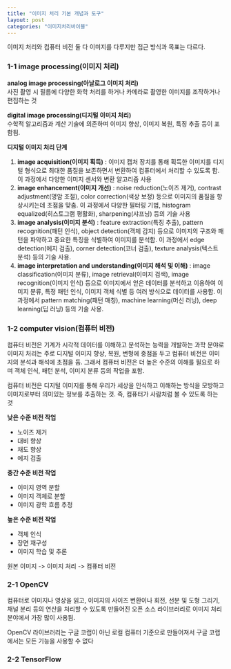 ```yaml
---
title: "이미지 처리 기본 개념과 도구"
layout: post
categories: "이미지처리바이블"
---
```


이미지 처리와 컴퓨터 비전 둘 다 이미지를 다루지만 접근 방식과 목표는 다르다.

### 1-1 image processing(이미지 처리)

**analog image processing(아날로그 이미지 처리)**  
사진 촬영 시 필름에 다양한 화학 처리를 하거나 카메라로 촬영한 이미지를 조작하거나 편집하는 것  

**digital image processing(디지털 이미지 처리)**  
수학적 알고리즘과 계산 기술에 의존하며 이미지 향상, 이미지 복원, 특징 추출 등이 포함됨. 

**디지털 이미지 처리 단계**
1. **image acquisition(이미지 획득)** : 이미지 캡처 장치를 통해 획득한 이미지를 디지털 형식으로 최대한 품질을 보존하면서 변환하여 컴퓨터에서 처리할 수 있도록 함. 이 과정에서 다양한 이미지 센서와 변환 알고리즘 사용
2. **image enhancement(이미지 개선)** : noise reduction(노이즈 제거), contrast adjustment(명암 조절), color correction(색상 보정) 등으로 이미지의 품질을 향상시키는데 초점을 맞춤. 이 과정에서 다양한 필터링 기법, histogram equalized(히스토그램 평활화), sharpening(샤프닝) 등의 기술 사용
3. **image analysis(이미지 분석)** : feature extraction(특징 추출), pattern recognition(패턴 인식), object detection(객체 감지) 등으로 이미지의 구조와 패턴을 파악하고 중요한 특징을 식별하여 이미지를 분석함. 이 과정에서 edge detection(에지 검출), corner detection(코너 검출), texture analysis(텍스트 분석) 등의 기술 사용. 
4. **image interpretation and understanding(이미지 해석 및 이해)** : image classification(이미지 분류), image retrieval(이미지 검색), image recognition(이미지 인식) 등으로 이미지에서 얻은 데이터를 분석하고 이용하여 이미지 분류, 특정 패턴 인식, 이미지 객체 식별 등 여러 방식으로 데이터를 사용함. 이 과정에서 pattern matching(패턴 매칭), machine learning(머신 러닝), deep learning(딥 러닝) 등의 기술 사용.

### 1-2 computer vision(컴퓨터 비전)
컴퓨터 비전은 기계가 시각적 데이터를 이해하고 분석하는 능력을 개발하는 과학 분야로 이미지 처리는 주로 디지털 이미지 향상, 복원, 변형에 중점을 두고 컴퓨터 비전은 이미지의 분석과 해석에 초점을 둠. 그래서 컴퓨터 비전은 더 높은 수준의 이해를 필요로 하며 객체 인식, 패턴 분석, 이미지 분류 등의 작업을 포함. 

컴퓨터 비전은 디지털 이미지를 통해 우리가 세상을 인식하고 이해하는 방식을 모방하고 이미지로부터 의미있는 정보를 추출하는 것. 즉, 컴퓨터가 사람처럼 볼 수 있도록 하는 것

**낮은 수준 비전 작업**
- 노이즈 제거
- 대비 향상
- 채도 향상
- 에지 검출

**중간 수준 비전 작업**
- 이미지 영역 분할
- 이미지 객체로 분할
- 이미지 광학 흐름 추정
  
**높은 수준 비전 작업**
- 객체 인식
- 장면 재구성
- 이미지 학습 및 추론

원본 이미지 -> 이미지 처리 -> 컴퓨터 비전

### 2-1 OpenCV
컴퓨터로 이미지나 영상을 읽고, 이미지의 사이즈 변환이나 회전, 선분 및 도형 그리기, 채널 분리 등의 연산을 처리할 수 있도록 만들어진 오픈 소스 라이브러리로 이미지 처리 분야에서 가장 많이 사용됨.

OpenCV 라이브러리는 구글 코랩이 아닌 로컬 컴퓨터 기준으로 만들어져서 구글 코랩에서는 모든 기능을 사용할 수 없다

### 2-2 TensorFlow
